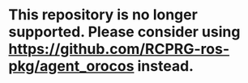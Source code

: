 This repository is no longer supported. Please consider using https://github.com/RCPRG-ros-pkg/agent_orocos instead.
===============

